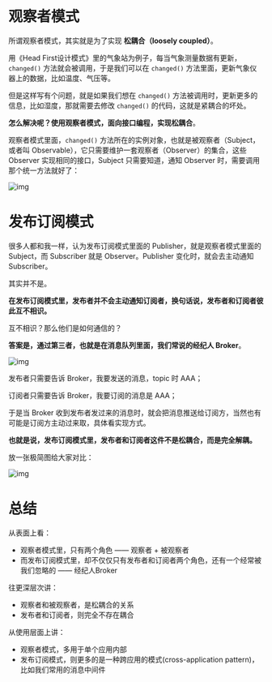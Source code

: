 # 观察者模式

所谓观察者模式，其实就是为了实现 **松耦合（loosely coupled）**。

用《Head First设计模式》里的气象站为例子，每当气象测量数据有更新，`changed()` 方法就会被调用，于是我们可以在 `changed()` 方法里面，更新气象仪器上的数据，比如温度、气压等。

但是这样写有个问题，就是如果我们想在 `changed()` 方法被调用时，更新更多的信息，比如湿度，那就需要去修改 `changed()` 的代码，这就是紧耦合的坏处。

**怎么解决呢？使用观察者模式，面向接口编程，实现松耦合**。

观察者模式里面，`changed()` 方法所在的实例对象，也就是被观察者（Subject，或者叫 Observable），它只需要维护一套观察者（Observer）的集合，这些 Observer 实现相同的接口，Subject 只需要知道，通知 Observer 时，需要调用那个统一方法就好了：

![img](https://user-gold-cdn.xitu.io/2018/12/8/167897b2ad53afb3?imageslim)



# 发布订阅模式

很多人都和我一样，认为发布订阅模式里面的 Publisher，就是观察者模式里面的 Subject，而 Subscriber 就是 Observer。Publisher 变化时，就会去主动通知 Subscriber。

其实并不是。

**在发布订阅模式里，发布者并不会主动通知订阅者，换句话说，发布者和订阅者彼此互不相识。**

互不相识？那么他们是如何通信的？

**答案是，通过第三者，也就是在消息队列里面，我们常说的经纪人 Broker**。

![img](https://user-gold-cdn.xitu.io/2018/12/8/167897b4e2f5584a?imageslim)

发布者只需要告诉 Broker，我要发送的消息，topic 时 AAA；

订阅者只需要告诉 Broker，我要订阅的消息是 AAA；

于是当 Broker 收到发布者发过来的消息时，就会把消息推送给订阅方，当然也有可能是订阅方主动过来取，具体看实现方式。

**也就是说，发布订阅模式里，发布者和订阅者这件不是松耦合，而是完全解耦。**

放一张极简图给大家对比：

![img](https://user-gold-cdn.xitu.io/2018/12/8/167897b76f2530d6?imageslim)



# 总结

从表面上看：

-   观察者模式里，只有两个角色 —— 观察者 + 被观察者
-   而发布订阅模式里，却不仅仅只有发布者和订阅者两个角色，还有一个经常被我们忽略的 —— 经纪人Broker

往更深层次讲：

-   观察者和被观察者，是松耦合的关系
-   发布者和订阅者，则完全不存在耦合

从使用层面上讲：

-   观察者模式，多用于单个应用内部
-   发布订阅模式，则更多的是一种跨应用的模式(cross-application pattern)，比如我们常用的消息中间件

